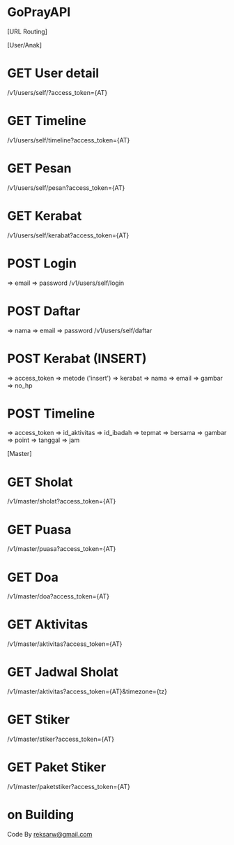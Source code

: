 # GoPrayAPI

[URL Routing]

[User/Anak]
# GET User detail
/v1/users/self/?access_token={AT}

# GET Timeline
/v1/users/self/timeline?access_token={AT}

# GET Pesan
/v1/users/self/pesan?access_token={AT}

# GET Kerabat
/v1/users/self/kerabat?access_token={AT}

# POST Login
=> email
=> password
/v1/users/self/login

# POST Daftar
=> nama
=> email
=> password
/v1/users/self/daftar

# POST Kerabat (INSERT)
=> access_token
=> metode ('insert')
=> kerabat
=> nama
=> email
=> gambar
=> no_hp

# POST Timeline
=> access_token
=> id_aktivitas
=> id_ibadah
=> tepmat
=> bersama
=> gambar
=> point
=> tanggal
=> jam

[Master]
# GET Sholat
/v1/master/sholat?access_token={AT}

# GET Puasa
/v1/master/puasa?access_token={AT}

# GET Doa
/v1/master/doa?access_token={AT}

# GET Aktivitas
/v1/master/aktivitas?access_token={AT}

# GET Jadwal Sholat
/v1/master/aktivitas?access_token={AT}&timezone={tz}

# GET Stiker
/v1/master/stiker?access_token={AT}

# GET Paket Stiker
/v1/master/paketstiker?access_token={AT}

# on Building

Code By reksarw@gmail.com
